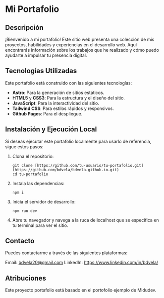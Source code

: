 # Mi Portafolio

## Descripción

¡Bienvenido a mi portafolio! Este sitio web presenta una colección de mis proyectos, habilidades y experiencias en el desarrollo web. Aquí encontrarás información sobre los trabajos que he realizado y cómo puedo ayudarte a impulsar tu presencia digital.

## Tecnologías Utilizadas

Este portafolio está construido con las siguientes tecnologías:

- **Astro**: Para la generación de sitios estáticos.
- **HTML5** y **CSS3**: Para la estructura y el diseño del sitio.
- **JavaScript**: Para la interactividad del sitio.
- **Tailwind CSS**: Para estilos rápidos y responsivos.
- **Github Pages**: Para el despliegue.

## Instalación y Ejecución Local

Si deseas ejecutar este portafolio localmente para usarlo de referencia, sigue estos pasos:

1. Clona el repositorio:
   ```console
   git clone [https://github.com/tu-usuario/tu-portafolio.git](https://github.com/bdvela/bdvela.github.io.git)
   cd tu-portafolio
   ```

2. Instala las dependencias:
   ```console
   npm i
   ```

3. Inicia el servidor de desarrollo:
   ```console
   npm run dev
   ```

3. Abre tu navegador y navega a la ruca de localhost que se especifica en tu terminal para ver el sitio.

## Contacto

Puedes contactarme a través de las siguientes plataformas:

Email: bdvela20@gmail.com
LinkedIn: https://www.linkedin.com/in/bdvela/

## Atribuciones
Este proyecto portafolio está basado en el portofolio ejemplo de Midudev.


